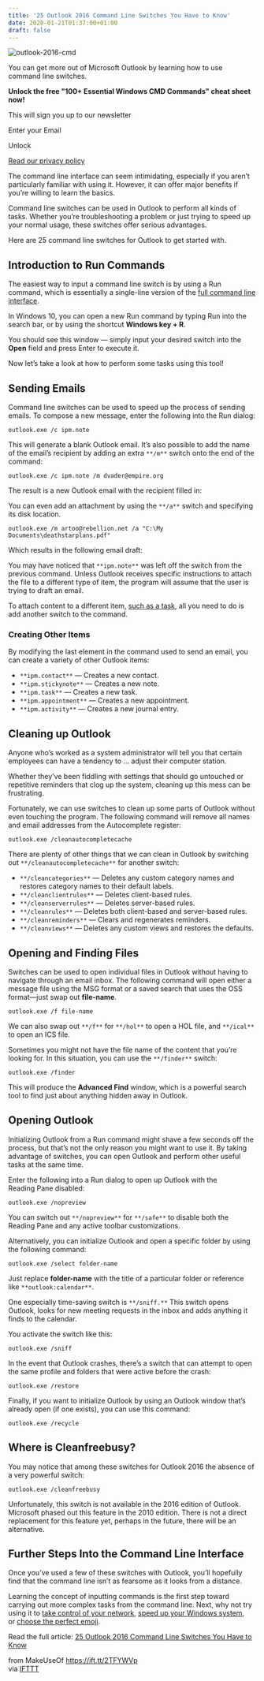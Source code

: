 ```yaml
---
title: '25 Outlook 2016 Command Line Switches You Have to Know'
date: 2020-01-21T01:37:00+01:00
draft: false
---
```


![outlook-2016-cmd](https://static.makeuseof.com/wp-content/uploads/2016/09/outlook-2016-cmd.jpg)

You can get more out of Microsoft Outlook by learning how to use command line switches.

**Unlock the free "100+ Essential Windows CMD Commands" cheat sheet now!**

This will sign you up to our newsletter

Enter your Email

Unlock

[Read our privacy policy](//www.makeuseof.com/legal/)

The command line interface can seem intimidating, especially if you aren’t particularly familiar with using it. However, it can offer major benefits if you’re willing to learn the basics.

Command line switches can be used in Outlook to perform all kinds of tasks. Whether you’re troubleshooting a problem or just trying to speed up your normal usage, these switches offer serious advantages.

Here are 25 command line switches for Outlook to get started with.

Introduction to Run Commands
----------------------------

The easiest way to input a command line switch is by using a Run command, which is essentially a single-line version of the [full command line interface](//www.makeuseof.com/tag/a-beginners-guide-to-the-windows-command-line/).

In Windows 10, you can open a new Run command by typing Run into the search bar, or by using the shortcut **Windows key + R**.

You should see this window — simply input your desired switch into the **Open** field and press Enter to execute it.

Now let’s take a look at how to perform some tasks using this tool!

Sending Emails
--------------

Command line switches can be used to speed up the process of sending emails. To compose a new message, enter the following into the Run dialog:

```
outlook.exe /c ipm.note
```

This will generate a blank Outlook email. It’s also possible to add the name of the email’s recipient by adding an extra `**/m**` switch onto the end of the command:

```
outlook.exe /c ipm.note /m dvader@empire.org
```

The result is a new Outlook email with the recipient filled in:

You can even add an attachment by using the `**/a**` switch and specifying its disk location.

```
outlook.exe /m artoo@rebellion.net /a "C:\My Documents\deathstarplans.pdf"
```

Which results in the following email draft:

You may have noticed that `**ipm.note**` was left off the switch from the previous command. Unless Outlook receives specific instructions to attach the file to a different type of item, the program will assume that the user is trying to draft an email.

To attach content to a different item, [such as a task](//www.makeuseof.com/tag/use-outlook-simple-task-project-management/), all you need to do is add another switch to the command.

### Creating Other Items

By modifying the last element in the command used to send an email, you can create a variety of other Outlook items:

*   `**ipm.contact**` — Creates a new contact.
*   `**ipm.stickynote**` — Creates a new note.
*   `**ipm.task**` — Creates a new task.
*   `**ipm.appointment**` — Creates a new appointment.
*   `**ipm.activity**` — Creates a new journal entry.

Cleaning up Outlook
-------------------

Anyone who’s worked as a system administrator will tell you that certain employees can have a tendency to … adjust their computer station.

Whether they’ve been fiddling with settings that should go untouched or repetitive reminders that clog up the system, cleaning up this mess can be frustrating.

Fortunately, we can use switches to clean up some parts of Outlook without even touching the program. The following command will remove all names and email addresses from the Autocomplete register:

```
outlook.exe /cleanautocompletecache
```

There are plenty of other things that we can clean in Outlook by switching out `**/cleanautocompletecache**` for another switch:

*   `**/cleancategories**` — Deletes any custom category names and restores category names to their default labels.
*   `**/cleanclientrules**` — Deletes client-based rules.
*   `**/cleanserverrules**` — Deletes server-based rules.
*   `**/cleanrules**` — Deletes both client-based and server-based rules.
*   `**/cleanreminders**` — Clears and regenerates reminders.
*   `**/cleanviews**` — Deletes any custom views and restores the defaults.

Opening and Finding Files
-------------------------

Switches can be used to open individual files in Outlook without having to navigate through an email inbox. The following command will open either a message file using the MSG format or a saved search that uses the OSS format—just swap out **file-name**.

```
outlook.exe /f file-name
```

We can also swap out `**/f**` for `**/hol**` to open a HOL file, and `**/ical**` to open an ICS file.

Sometimes you might not have the file name of the content that you’re looking for. In this situation, you can use the `**/finder**` switch:

```
outlook.exe /finder
```

This will produce the **Advanced Find** window, which is a powerful search tool to find just about anything hidden away in Outlook.

Opening Outlook
---------------

Initializing Outlook from a Run command might shave a few seconds off the process, but that’s not the only reason you might want to use it. By taking advantage of switches, you can open Outlook and perform other useful tasks at the same time.

Enter the following into a Run dialog to open up Outlook with the Reading Pane disabled:

```
outlook.exe /nopreview
```

You can switch out `**/nopreview**` for `**/safe**` to disable both the Reading Pane and any active toolbar customizations.

Alternatively, you can initialize Outlook and open a specific folder by using the following command:

```
outlook.exe /select folder-name
```

Just replace **folder-name** with the title of a particular folder or reference like `**outlook:calendar**`.

One especially time-saving switch is `**/sniff.**` This switch opens Outlook, looks for new meeting requests in the inbox and adds anything it finds to the calendar.

You activate the switch like this:

```
outlook.exe /sniff
```

In the event that Outlook crashes, there’s a switch that can attempt to open the same profile and folders that were active before the crash:

```
outlook.exe /restore
```

Finally, if you want to initialize Outlook by using an Outlook window that’s already open (if one exists), you can use this command:

```
outlook.exe /recycle
```

Where is Cleanfreebusy?
-----------------------

You may notice that among these switches for Outlook 2016 the absence of a very powerful switch:

```
outlook.exe /cleanfreebusy
```

Unfortunately, this switch is not available in the 2016 edition of Outlook. Microsoft phased out this feature in the 2010 edition. There is not a direct replacement for this feature yet, perhaps in the future, there will be an alternative.

Further Steps Into the Command Line Interface
---------------------------------------------

Once you’ve used a few of these switches with Outlook, you’ll hopefully find that the command line isn’t as fearsome as it looks from a distance.

Learning the concept of inputting commands is the first step toward carrying out more complex tasks from the command line. Next, why not try using it to [take control of your network](//www.makeuseof.com/tag/reset-network-settings-windows/), [speed up your Windows system](//www.makeuseof.com/tag/7-common-tasks-windows-command-prompt-makes-quick-easy/), or [choose the perfect emoji](//www.makeuseof.com/tag/how-to-find-the-perfect-emoji-using-the-command-line/).

Read the full article: [25 Outlook 2016 Command Line Switches You Have to Know](https://www.makeuseof.com/tag/25-outlook-2016-command-line-switches-know/)

  
  
from MakeUseOf https://ift.tt/2TFYWVp  
via [IFTTT](https://ifttt.com/?ref=da&site=blogger)